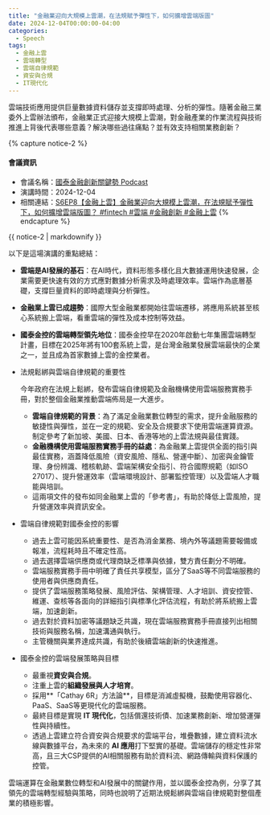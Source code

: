 ```yaml
---
title: "金融業迎向大規模上雲潮，在法規賦予彈性下，如何擴增雲端版圖"
date: 2024-12-04T00:00:00-04:00
categories:
  - Speech
tags:
  - 金融上雲
  - 雲端轉型
  - 雲端自律規範
  - 資安與合規
  - IT現代化
---
```


雲端技術應用提供巨量數據資料儲存並支撐即時處理、分析的彈性。隨著金融三業委外上雲辦法頒布，金融業正式迎接大規模上雲潮，對金融產業的作業流程與技術推進上背後代表哪些意義？解決哪些過往痛點？並有效支持相關業務創新？

{% capture notice-2 %}
#### 會議資訊

* 會議名稱：[國泰金融創新關鍵勢 Podcast](https://www.cathayinnovation-podcast.com.tw)
* 演講時間：2024-12-04
* 相關連結：[S6EP8【金融上雲】金融業迎向大規模上雲潮，在法規賦予彈性下，如何擴增雲端版圖？ #fintech #雲端 #金融創新 #金融上雲](https://www.youtube.com/watch?v=nQ9ycmVSoYM)
  {% endcapture %}

<div class="notice">{{ notice-2 | markdownify }}</div>

以下是這場演講的重點總結：

- **雲端是AI發展的基石**：在AI時代，資料形態多樣化且大數據運用快速發展，企業需要更快速有效的方式應對數據分析需求及時處理效率。雲端作為底層基礎，支撐巨量資料的即時處理與分析彈性。

- **金融業上雲已成趨勢**：國際大型金融業都開始往雲端遷移，將應用系統甚至核心系統搬上雲端，看重雲端的彈性及成本控制等效益。

- **國泰金控的雲端轉型領先地位**：國泰金控早在2020年啟動七年集團雲端轉型計畫，目標在2025年將有100套系統上雲，是台灣金融業發展雲端最快的企業之一，並且成為首家數據上雲的金控業者。

- 法規鬆綁與雲端自律規範的重要性

  今年政府在法規上鬆綁，發布雲端自律規範及金融機構使用雲端服務實務手冊，對於整個金融業推動雲端佈局是一大進步。

  - **雲端自律規範的背景**：為了滿足金融業數位轉型的需求，提升金融服務的敏捷性與彈性，並在一定的規範、安全及合規要求下使用雲端運算資源。制定參考了新加坡、美國、日本、香港等地的上雲法規與最佳實踐。
  - **金融機構使用雲端服務實務手冊的益處**：為金融業上雲提供全面的指引與最佳實務，涵蓋降低風險（資安風險、隱私、營運中斷）、加密與金鑰管理、身份辨識、稽核軌跡、雲端架構安全指引、符合國際規範（如ISO 27017）、提升營運效率（雲端環境設計、部署監控管理）以及雲端人才職能與培訓。
  - 這兩項文件的發布如同金融業上雲的「參考書」，有助於降低上雲風險，提升營運效率與資訊安全。

- 雲端自律規範對國泰金控的影響

  - 過去上雲可能因系統重要性、是否為消金業務、境內外等議題需要報備或報准，流程耗時且不確定性高。
  - 過去選擇雲端供應商或代理商缺乏標準與依據，雙方責任劃分不明確。
  - 雲端服務實務手冊中明確了責任共享模型，區分了SaaS等不同雲端服務的使用者與供應商責任。
  - 提供了雲端服務策略發展、風險評估、架構管理、人才培訓、資安控管、維運、查核等各面向的詳細指引與標準化評估流程，有助於將系統搬上雲端，加速創新。
  - 過去對於資料加密等議題缺乏共識，現在雲端服務實務手冊直接列出相關技術與服務名稱，加速溝通與執行。
  - 主管機關與業界達成共識，有助於後續雲端創新的快速推進。
  
- 國泰金控的雲端發展策略與目標

  - 最重視**資安與合規**。
  - 注重上雲的**組織發展與人才培育**。
  - 採用**「Cathay 6R」方法論**，目標是消滅虛擬機，鼓勵使用容器化、PaaS、SaaS等更現代化的雲端服務。
  - 最終目標是實現 **IT 現代化**，包括償還技術債、加速業務創新、增加營運彈性與持續性。
  - 透過上雲建立符合資安與合規要求的雲端平台，堆疊數據，建立資料流水線與數據平台，為未來的 **AI 應用**打下堅實的基礎。雲端儲存的穩定性非常高，且三大CSP提供的AI相關服務有助於資料流、網路傳輸與資料保護的控管。

雲端運算在金融業數位轉型和AI發展中的關鍵作用，並以國泰金控為例，分享了其領先的雲端轉型經驗與策略，同時也說明了近期法規鬆綁與雲端自律規範對整個產業的積極影響。




